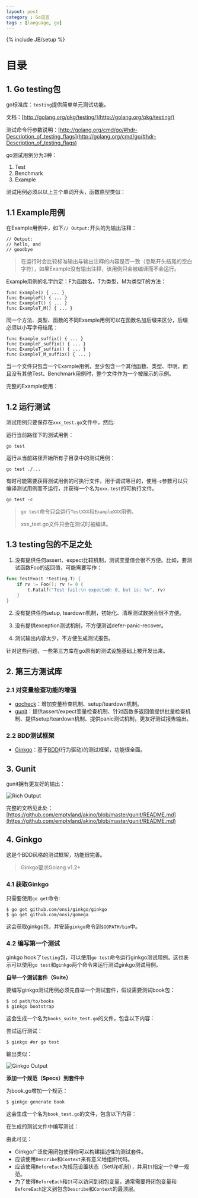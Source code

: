```yaml
---
layout: post
category : Go语言
tags : [language, go]
---
```

{% include JB/setup %}

# 目录

<ol><script src="http://code.jquery.com/jquery-1.7.2.min.js"></script><script type="text/javascript"> $(document).ready(function(){ $("h2,h3,h4,h5,h6").each(function(i,item){ var tag = $(item).get(0).localName; $(item).attr("id","wow"+i); $("#category").append('<a class="new'+tag+'" href="#wow'+i+'">'+$(this).text()+'</a></br>'); $(".newh2").css("margin-left",0); $(".newh3").css("margin-left",20); $(".newh4").css("margin-left",40); $(".newh5").css("margin-left",60); $(".newh6").css("margin-left",80); }); }); </script><div id="category"></div></ol>

## 1. Go testing包

go标准库：`testing`提供简单单元测试功能。

文档：[http://golang.org/pkg/testing/](http://golang.org/pkg/testing/)

测试命令行参数说明：[http://golang.org/cmd/go/#hdr-Description_of_testing_flags](http://golang.org/cmd/go/#hdr-Description_of_testing_flags)

go测试用例分为3种：

1. Test
2. Benchmark
3. Example

测试用例必须以以上三个单词开头，函数原型类似：

<script src="https://gist.github.com/emptyland/8811db69a6c9e2dfbd6b.js"></script>

## 1.1 Example用例

在Example用例中，如下`// Output:`开头的为输出注释：

```
// Output:
// hello, and
// goodbye
```

> 在运行时会比较标准输出与输出注释的内容是否一致（忽略开头结尾的空白字符），如果Example没有输出注释，该用例只会被编译而不会运行。

Example用例的名字约定：F为函数名，T为类型，M为类型T的方法：

```
func Example() { ... }
func ExampleF() { ... }
func ExampleT() { ... }
func ExampleT_M() { ... }
```

同一个方法、类型、函数的不同Example用例可以在函数名加后缀来区分，后缀必须以小写字母结尾：

```
func Example_suffix() { ... }
func ExampleF_suffix() { ... }
func ExampleT_suffix() { ... }
func ExampleT_M_suffix() { ... }
```

当一个文件只包含一个Example用例，至少包含一个其他函数、类型、申明，而且没有其他Test、Benchmark用例时，整个文件作为一个被展示的示例。

完整的Example使用：

<script src="https://gist.github.com/emptyland/f5c875d564875cb8bd5c.js"></script>

## 1.2 运行测试

测试用例只要保存在`xxx_test.go`文件中，然后:

运行当前路径下的测试用例：

```
go test
```

运行从当前路径开始所有子目录中的测试用例：

```
go test ./...
```

有时可能需要获得测试用例的可执行文件，用于调试等目的，使用`-c`参数可以只编译测试用例而不运行，并获得一个名为`xxx.test`的可执行文件。

```
go test -c
```

> `go test`命令只会运行`TestXXX`和`ExampleXXX`用例。
> 
> xxx_test.go文件只会在测试时被编译。

## 1.3 testing包的不足之处

1. 没有提供任何assert、expect比较机制，测试变量值会很不方便。比如，要测试函数Foo的返回值，可能需要写作：

```go
func TestFoo(t *testing.T) {
	if rv := Foo(); rv != 0 {
		t.Fatalf("Test fail:\n expected: 0, but is: %v", rv)
	}
}
```

2. 没有提供任何setup, teardown机制，初始化、清理测试数据会很不方便。

3. 没有提供exception测试机制，不方便测试defer-panic-recover。

4. 测试输出内容太少，不方便生成测试报告。

针对这些问题，一些第三方库在go原有的测试设施基础上被开发出来。

## 2. 第三方测试库

### 2.1 对变量检查功能的增强

* [gocheck](https://github.com/go-check/check)：增加变量检查机制、setup/teardown机制。
* [gunit](https://github.com/emptyland/akino/tree/master/gunit)：提供assert/expect变量检查机制、针对函数多返回值提供批量检查机制、提供setup/teardown机制、提供panic测试机制，更友好测试报告输出。

### 2.2 BDD测试框架

* [Ginkgo](http://onsi.github.io/ginkgo/)：基于[BDD](http://zh.wikipedia.org/zh-cn/%E8%A1%8C%E4%B8%BA%E9%A9%B1%E5%8A%A8%E5%BC%80%E5%8F%91)(行为驱动)的测试框架，功能很全面。

## 3. Gunit

gunit拥有更友好的输出：

![Rich Output](https://raw.githubusercontent.com/emptyland/emptyland.github.io/master/images/gunit-running.png)

完整的文档见此处：[https://github.com/emptyland/akino/blob/master/gunit/README.md](https://github.com/emptyland/akino/blob/master/gunit/README.md)

## 4. Ginkgo

这是个BDD风格的测试框架，功能很完善。

> Ginkgo要求Golang v1.2+

### 4.1 获取Ginkgo

只需要使用`go get`命令:

```
$ go get github.com/onsi/ginkgo/ginkgo
$ go get github.com/onsi/gomega
```

这会获取ginkgo包，并安装`ginkgo`命令到`$GOPATH/bin`中。

### 4.2 编写第一个测试

ginkgo hook了`testing`包，可以使用`go test`命令运行ginkgo测试用例。这也表示可以使用`go test`和`ginkgo`两个命令来运行测试ginkgo测试用例。

__自举一个测试套件（Suite）__

要编写ginkgo测试用例必须先自举一个测试套件，假设需要测试book包：

```
$ cd path/to/books
$ ginkgo bootstrap
```

这会生成一个名为`books_suite_test.go`的文件，包含以下内容：

<script src="https://gist.github.com/emptyland/0cd4cbacea25410d20e8.js"></script>

尝试运行测试：

```
$ ginkgo #or go test
```

输出类似：

![Ginkgo Output](https://raw.githubusercontent.com/emptyland/emptyland.github.io/master/images/ginkgo-running-bootstrap.png)

__添加一个规范（Specs）到套件中__

为book.go增加一个规范：

```
$ ginkgo generate book
```

这会生成一个名为`book_test.go`的文件，包含以下内容：

<script src="https://gist.github.com/emptyland/53fc7dc3f862b52851c8.js"></script>

在生成的测试文件中编写测试：

<script src="https://gist.github.com/emptyland/97dc42fab0a673410360.js"></script>

由此可见：

* Ginkgo广泛使用闭包使得你可以构建描述性的测试套件。
* 应该使用`Describe`和`Context`来有意义地组织代码。
* 应该使用`BeforeEach`为规范设置状态（SetUp机制），并用`It`指定一个单一规范。
* 为了使得`BeforeEach`和`It`可以访问到闭包变量，通常需要将闭包变量和`BeforeEach`定义到包含`Describe`和`Context`的最顶层。
